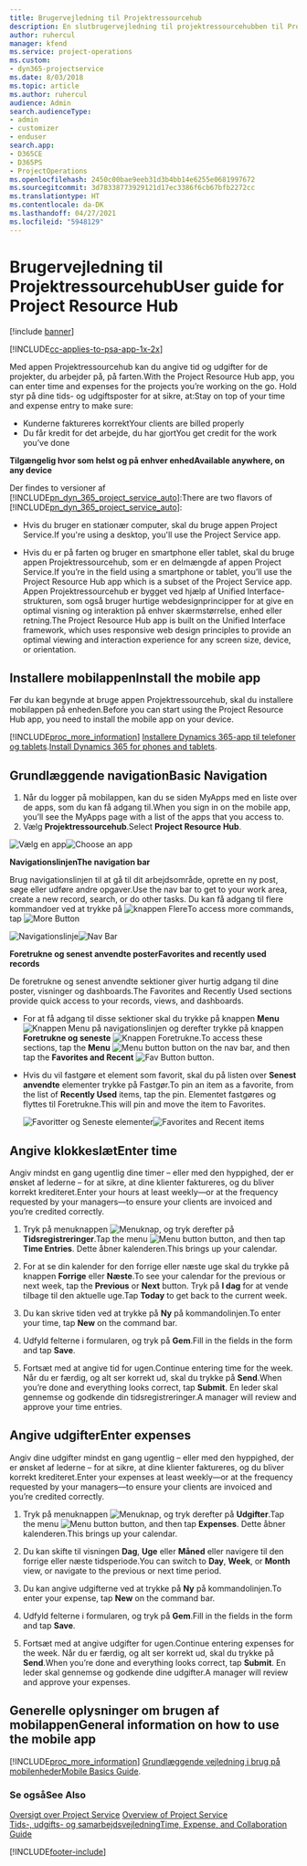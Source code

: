 ```yaml
---
title: Brugervejledning til Projektressourcehub
description: En slutbrugervejledning til projektressourcehubben til Project Service
author: ruhercul
manager: kfend
ms.service: project-operations
ms.custom:
- dyn365-projectservice
ms.date: 8/03/2018
ms.topic: article
ms.author: ruhercul
audience: Admin
search.audienceType:
- admin
- customizer
- enduser
search.app:
- D365CE
- D365PS
- ProjectOperations
ms.openlocfilehash: 2450c00bae9eeb31d3b4bb14e6255e0681997672
ms.sourcegitcommit: 3d78338773929121d17ec3386f6cb67bfb2272cc
ms.translationtype: HT
ms.contentlocale: da-DK
ms.lasthandoff: 04/27/2021
ms.locfileid: "5948129"
---
```

# <a name="user-guide-for-project-resource-hub"></a><span data-ttu-id="0f939-103">Brugervejledning til Projektressourcehub</span><span class="sxs-lookup"><span data-stu-id="0f939-103">User guide for Project Resource Hub</span></span>

[!include [banner](../includes/psa-now-project-operations.md)]

[!INCLUDE[cc-applies-to-psa-app-1x-2x](../includes/cc-applies-to-psa-app-1x-2x.md)]

<span data-ttu-id="0f939-104">Med appen Projektressourcehub kan du angive tid og udgifter for de projekter, du arbejder på, på farten.</span><span class="sxs-lookup"><span data-stu-id="0f939-104">With the Project Resource Hub app, you can enter time and expenses for the projects you’re working on the go.</span></span> <span data-ttu-id="0f939-105">Hold styr på dine tids- og udgiftsposter for at sikre, at:</span><span class="sxs-lookup"><span data-stu-id="0f939-105">Stay on top of your time and expense entry to make sure:</span></span>

- <span data-ttu-id="0f939-106">Kunderne faktureres korrekt</span><span class="sxs-lookup"><span data-stu-id="0f939-106">Your clients are billed properly</span></span>
- <span data-ttu-id="0f939-107">Du får kredit for det arbejde, du har gjort</span><span class="sxs-lookup"><span data-stu-id="0f939-107">You get credit for the work you’ve done</span></span>

<span data-ttu-id="0f939-108">**Tilgængelig hvor som helst og på enhver enhed**</span><span class="sxs-lookup"><span data-stu-id="0f939-108">**Available anywhere, on any device**</span></span>

<span data-ttu-id="0f939-109">Der findes to versioner af [!INCLUDE[pn_dyn_365_project_service_auto](../includes/pn-dyn-365-project-service-auto.md)]:</span><span class="sxs-lookup"><span data-stu-id="0f939-109">There are two flavors of [!INCLUDE[pn_dyn_365_project_service_auto](../includes/pn-dyn-365-project-service-auto.md)]:</span></span> 

- <span data-ttu-id="0f939-110">Hvis du bruger en stationær computer, skal du bruge appen Project Service.</span><span class="sxs-lookup"><span data-stu-id="0f939-110">If you're using a desktop, you'll use the Project Service app.</span></span> 

- <span data-ttu-id="0f939-111">Hvis du er på farten og bruger en smartphone eller tablet, skal du bruge appen Projektressourcehub, som er en delmængde af appen Project Service.</span><span class="sxs-lookup"><span data-stu-id="0f939-111">If you’re in the field using a smartphone or tablet, you’ll use the Project Resource Hub app which is a subset of the Project Service  app.</span></span> <span data-ttu-id="0f939-112">Appen Projektressourcehub er bygget ved hjælp af Unified Interface-strukturen, som også bruger hurtige webdesignprincipper for at give en optimal visning og interaktion på enhver skærmstørrelse, enhed eller retning.</span><span class="sxs-lookup"><span data-stu-id="0f939-112">The Project Resource Hub app is built on the Unified Interface framework, which uses responsive web design principles to provide an optimal viewing and interaction experience for any screen size, device, or orientation.</span></span> 


## <a name="install-the-mobile-app"></a><span data-ttu-id="0f939-113">Installere mobilappen</span><span class="sxs-lookup"><span data-stu-id="0f939-113">Install the mobile app</span></span>
<span data-ttu-id="0f939-114">Før du kan begynde at bruge appen Projektressourcehub, skal du installere mobilappen på enheden.</span><span class="sxs-lookup"><span data-stu-id="0f939-114">Before you can start using the Project Resource Hub app, you need to install the mobile app on your device.</span></span> 

[!INCLUDE[proc_more_information](../includes/proc-more-information.md)] <span data-ttu-id="0f939-115">[Installere Dynamics 365-app til telefoner og tablets](/dynamics365/mobile-app/install-dynamics-365-for-phones-and-tablets).</span><span class="sxs-lookup"><span data-stu-id="0f939-115">[Install Dynamics 365 for phones and tablets](/dynamics365/mobile-app/install-dynamics-365-for-phones-and-tablets).</span></span>

## <a name="basic-navigation"></a><span data-ttu-id="0f939-116">Grundlæggende navigation</span><span class="sxs-lookup"><span data-stu-id="0f939-116">Basic Navigation</span></span>
1.  <span data-ttu-id="0f939-117">Når du logger på mobilappen, kan du se siden MyApps med en liste over de apps, som du kan få adgang til.</span><span class="sxs-lookup"><span data-stu-id="0f939-117">When you sign in on the mobile app, you’ll see the MyApps page with a list of the apps that you access to.</span></span> 
2.  <span data-ttu-id="0f939-118">Vælg **Projektressourcehub**.</span><span class="sxs-lookup"><span data-stu-id="0f939-118">Select **Project Resource Hub**.</span></span>

<span data-ttu-id="0f939-119">![Vælg en app](media/chooseApp_1.png "Vælg en app")</span><span class="sxs-lookup"><span data-stu-id="0f939-119">![Choose an app](media/chooseApp_1.png "Choose an app")</span></span>

<span data-ttu-id="0f939-120">**Navigationslinjen**</span><span class="sxs-lookup"><span data-stu-id="0f939-120">**The navigation bar**</span></span>

<span data-ttu-id="0f939-121">Brug navigationslinjen til at gå til dit arbejdsområde, oprette en ny post, søge eller udføre andre opgaver.</span><span class="sxs-lookup"><span data-stu-id="0f939-121">Use the nav bar to get to your work area, create a new record, search, or do other tasks.</span></span> <span data-ttu-id="0f939-122">Du kan få adgang til flere kommandoer ved at trykke på ![knappen Flere](media/MoreButton.png "Knappen Flere")</span><span class="sxs-lookup"><span data-stu-id="0f939-122">To access more commands, tap ![More Button](media/MoreButton.png "More Button")</span></span>

<span data-ttu-id="0f939-123">![Navigationslinje](media/NavBar_2.png "Navigationslinje")</span><span class="sxs-lookup"><span data-stu-id="0f939-123">![Nav Bar](media/NavBar_2.png "Nav Bar")</span></span>

<span data-ttu-id="0f939-124">**Foretrukne og senest anvendte poster**</span><span class="sxs-lookup"><span data-stu-id="0f939-124">**Favorites and recently used records**</span></span>

<span data-ttu-id="0f939-125">De foretrukne og senest anvendte sektioner giver hurtig adgang til dine poster, visninger og dashboards.</span><span class="sxs-lookup"><span data-stu-id="0f939-125">The Favorites and Recently Used sections provide quick access to your records, views, and dashboards.</span></span> 

- <span data-ttu-id="0f939-126">For at få adgang til disse sektioner skal du trykke på knappen **Menu** ![Knappen Menu](media/MenuButton.png "Knappen Menu") på navigationslinjen og derefter trykke på knappen **Foretrukne og seneste** ![Knappen Foretrukne](media/FavButton.png "Knappen Favoritter").</span><span class="sxs-lookup"><span data-stu-id="0f939-126">To access these sections, tap the **Menu** ![Menu button](media/MenuButton.png "Menu button") button on the nav bar, and then tap the **Favorites and Recent** ![Fav Button](media/FavButton.png "Fav Button") button.</span></span>

- <span data-ttu-id="0f939-127">Hvis du vil fastgøre et element som favorit, skal du på listen over **Senest anvendte** elementer trykke på Fastgør.</span><span class="sxs-lookup"><span data-stu-id="0f939-127">To pin an item as a favorite, from the list of **Recently Used** items, tap the pin.</span></span> <span data-ttu-id="0f939-128">Elementet fastgøres og flyttes til Foretrukne.</span><span class="sxs-lookup"><span data-stu-id="0f939-128">This will pin and move the item to Favorites.</span></span>

  <span data-ttu-id="0f939-129">![Favoritter og Seneste elementer](media/Favs_3.png "Favoritter og Seneste elementer")</span><span class="sxs-lookup"><span data-stu-id="0f939-129">![Favorites and Recent items](media/Favs_3.png "Favorites and Recent items")</span></span>
 
## <a name="enter-time"></a><span data-ttu-id="0f939-130">Angive klokkeslæt</span><span class="sxs-lookup"><span data-stu-id="0f939-130">Enter time</span></span>
<span data-ttu-id="0f939-131">Angiv mindst en gang ugentlig dine timer – eller med den hyppighed, der er ønsket af lederne – for at sikre, at dine klienter faktureres, og du bliver korrekt krediteret.</span><span class="sxs-lookup"><span data-stu-id="0f939-131">Enter your hours at least weekly—or at the frequency requested by your managers—to ensure your clients are invoiced and you’re credited correctly.</span></span>

1. <span data-ttu-id="0f939-132">Tryk på menuknappen ![Menuknap](media/MenuButton.png "Knappen Menu"), og tryk derefter på **Tidsregistreringer**.</span><span class="sxs-lookup"><span data-stu-id="0f939-132">Tap the menu ![Menu button](media/MenuButton.png "Menu button") button, and then tap **Time Entries**.</span></span> <span data-ttu-id="0f939-133">Dette åbner kalenderen.</span><span class="sxs-lookup"><span data-stu-id="0f939-133">This brings up your calendar.</span></span>

2. <span data-ttu-id="0f939-134">For at se din kalender for den forrige eller næste uge skal du trykke på knappen **Forrige** eller **Næste**.</span><span class="sxs-lookup"><span data-stu-id="0f939-134">To see your calendar for the previous or next week, tap the **Previous** or **Next** button.</span></span> <span data-ttu-id="0f939-135">Tryk på **I dag** for at vende tilbage til den aktuelle uge.</span><span class="sxs-lookup"><span data-stu-id="0f939-135">Tap **Today** to get back to the current week.</span></span>

3. <span data-ttu-id="0f939-136">Du kan skrive tiden ved at trykke på **Ny** på kommandolinjen.</span><span class="sxs-lookup"><span data-stu-id="0f939-136">To enter your time, tap **New** on the command bar.</span></span> 

4. <span data-ttu-id="0f939-137">Udfyld felterne i formularen, og tryk på **Gem**.</span><span class="sxs-lookup"><span data-stu-id="0f939-137">Fill in the fields in the form and tap **Save**.</span></span>

5. <span data-ttu-id="0f939-138">Fortsæt med at angive tid for ugen.</span><span class="sxs-lookup"><span data-stu-id="0f939-138">Continue entering time for the week.</span></span> <span data-ttu-id="0f939-139">Når du er færdig, og alt ser korrekt ud, skal du trykke på **Send**.</span><span class="sxs-lookup"><span data-stu-id="0f939-139">When you’re done and everything looks correct, tap **Submit**.</span></span> <span data-ttu-id="0f939-140">En leder skal gennemse og godkende din tidsregistreringer.</span><span class="sxs-lookup"><span data-stu-id="0f939-140">A manager will review and approve your time entries.</span></span>

## <a name="enter-expenses"></a><span data-ttu-id="0f939-141">Angive udgifter</span><span class="sxs-lookup"><span data-stu-id="0f939-141">Enter expenses</span></span> 
<span data-ttu-id="0f939-142">Angiv dine udgifter mindst en gang ugentlig – eller med den hyppighed, der er ønsket af lederne – for at sikre, at dine klienter faktureres, og du bliver korrekt krediteret.</span><span class="sxs-lookup"><span data-stu-id="0f939-142">Enter your expenses at least weekly—or at the frequency requested by your managers—to ensure your clients are invoiced and you’re credited correctly.</span></span>

1. <span data-ttu-id="0f939-143">Tryk på menuknappen ![Menuknap](media/MenuButton.png "Knappen Menu"), og tryk derefter på **Udgifter**.</span><span class="sxs-lookup"><span data-stu-id="0f939-143">Tap the menu ![Menu button](media/MenuButton.png "Menu button") button, and then tap **Expenses**.</span></span> <span data-ttu-id="0f939-144">Dette åbner kalenderen.</span><span class="sxs-lookup"><span data-stu-id="0f939-144">This brings up your calendar.</span></span>

2. <span data-ttu-id="0f939-145">Du kan skifte til visningen **Dag**, **Uge** eller **Måned** eller navigere til den forrige eller næste tidsperiode.</span><span class="sxs-lookup"><span data-stu-id="0f939-145">You can switch to **Day**, **Week**, or **Month** view, or navigate to the previous or next time period.</span></span> 

3. <span data-ttu-id="0f939-146">Du kan angive udgifterne ved at trykke på **Ny** på kommandolinjen.</span><span class="sxs-lookup"><span data-stu-id="0f939-146">To enter your expense, tap **New** on the command bar.</span></span> 

4. <span data-ttu-id="0f939-147">Udfyld felterne i formularen, og tryk på **Gem**.</span><span class="sxs-lookup"><span data-stu-id="0f939-147">Fill in the fields in the form and tap **Save**.</span></span>

5. <span data-ttu-id="0f939-148">Fortsæt med at angive udgifter for ugen.</span><span class="sxs-lookup"><span data-stu-id="0f939-148">Continue entering expenses for the week.</span></span> <span data-ttu-id="0f939-149">Når du er færdig, og alt ser korrekt ud, skal du trykke på **Send**.</span><span class="sxs-lookup"><span data-stu-id="0f939-149">When you’re done and everything looks correct, tap **Submit**.</span></span> <span data-ttu-id="0f939-150">En leder skal gennemse og godkende dine udgifter.</span><span class="sxs-lookup"><span data-stu-id="0f939-150">A manager will review and approve your expenses.</span></span>

## <a name="general-information-on-how-to-use-the-mobile-app"></a><span data-ttu-id="0f939-151">Generelle oplysninger om brugen af mobilappen</span><span class="sxs-lookup"><span data-stu-id="0f939-151">General information on how to use the mobile app</span></span> 
[!INCLUDE[proc_more_information](../includes/proc-more-information.md)] <span data-ttu-id="0f939-152">[Grundlæggende vejledning i brug på mobilenheder](/dynamics365/mobile-app/dynamics-365-phones-tablets-users-guide)</span><span class="sxs-lookup"><span data-stu-id="0f939-152">[Mobile Basics Guide](/dynamics365/mobile-app/dynamics-365-phones-tablets-users-guide).</span></span>

### <a name="see-also"></a><span data-ttu-id="0f939-153">Se også</span><span class="sxs-lookup"><span data-stu-id="0f939-153">See Also</span></span>  
 <span data-ttu-id="0f939-154">[Oversigt over Project Service](../psa/overview.md) </span><span class="sxs-lookup"><span data-stu-id="0f939-154">[Overview of Project Service](../psa/overview.md) </span></span>  
 [<span data-ttu-id="0f939-155">Tids-, udgifts- og samarbejdsvejledning</span><span class="sxs-lookup"><span data-stu-id="0f939-155">Time, Expense, and Collaboration Guide</span></span>](../psa/time-expense-collaboration-guide.md)   
 


[!INCLUDE[footer-include](../includes/footer-banner.md)]
